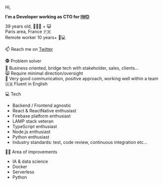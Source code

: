 Hi,

**I'm a Developer working as CTO for [IWD](https://iwd.io)**

39 years old, 👨‍👩‍👦 + 😺  
Paris area, France 🇫🇷  
Remote worker 10 years+ 🏡💻   

📫 Reach me on [Twitter](https://twitter.com/retfu)

🕵️ Problem solver  
🤝 Business oriented, bridge tech with stakeholder, sales, clients...   
😸 Require minimal direction/oversight   
👊 Very good communication, positive approach, working well within a team   
🇬🇧 Fluent in English

💻 Tech
- Backend / Frontend agnostic
- React & ReactNative enthusiast
- Firebase platform enthusiast
- LAMP stack veteran
- TypeScript enthusiast
- Node.js enthusiast
- Python enthusiast
- Industry standards: test, code review, continuous integration etc...

👨‍🎓 Area of improvements  
- IA & data science
- Docker
- Serverless
- Python

